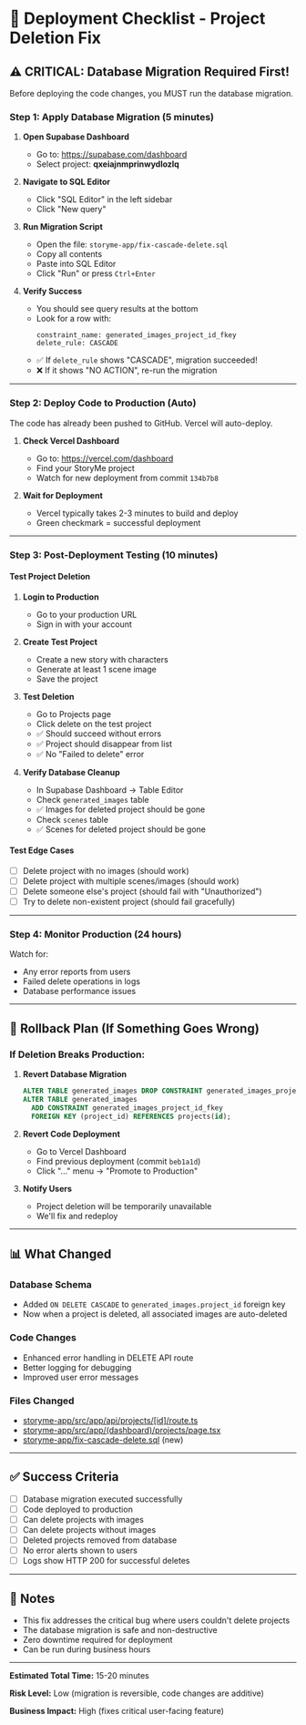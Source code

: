 # 🚀 Deployment Checklist - Project Deletion Fix

## ⚠️ CRITICAL: Database Migration Required First!

Before deploying the code changes, you MUST run the database migration.

### Step 1: Apply Database Migration (5 minutes)

1. **Open Supabase Dashboard**
   - Go to: https://supabase.com/dashboard
   - Select project: **qxeiajnmprinwydlozlq**

2. **Navigate to SQL Editor**
   - Click "SQL Editor" in the left sidebar
   - Click "New query"

3. **Run Migration Script**
   - Open the file: `storyme-app/fix-cascade-delete.sql`
   - Copy all contents
   - Paste into SQL Editor
   - Click "Run" or press `Ctrl+Enter`

4. **Verify Success**
   - You should see query results at the bottom
   - Look for a row with:
     ```
     constraint_name: generated_images_project_id_fkey
     delete_rule: CASCADE
     ```
   - ✅ If `delete_rule` shows "CASCADE", migration succeeded!
   - ❌ If it shows "NO ACTION", re-run the migration

---

### Step 2: Deploy Code to Production (Auto)

The code has already been pushed to GitHub. Vercel will auto-deploy.

1. **Check Vercel Dashboard**
   - Go to: https://vercel.com/dashboard
   - Find your StoryMe project
   - Watch for new deployment from commit `134b7b8`

2. **Wait for Deployment**
   - Vercel typically takes 2-3 minutes to build and deploy
   - Green checkmark = successful deployment

---

### Step 3: Post-Deployment Testing (10 minutes)

#### Test Project Deletion

1. **Login to Production**
   - Go to your production URL
   - Sign in with your account

2. **Create Test Project**
   - Create a new story with characters
   - Generate at least 1 scene image
   - Save the project

3. **Test Deletion**
   - Go to Projects page
   - Click delete on the test project
   - ✅ Should succeed without errors
   - ✅ Project should disappear from list
   - ✅ No "Failed to delete" error

4. **Verify Database Cleanup**
   - In Supabase Dashboard → Table Editor
   - Check `generated_images` table
   - ✅ Images for deleted project should be gone
   - Check `scenes` table
   - ✅ Scenes for deleted project should be gone

#### Test Edge Cases

- [ ] Delete project with no images (should work)
- [ ] Delete project with multiple scenes/images (should work)
- [ ] Delete someone else's project (should fail with "Unauthorized")
- [ ] Try to delete non-existent project (should fail gracefully)

---

### Step 4: Monitor Production (24 hours)

Watch for:
- Any error reports from users
- Failed delete operations in logs
- Database performance issues

---

## 🔴 Rollback Plan (If Something Goes Wrong)

### If Deletion Breaks Production:

1. **Revert Database Migration**
   ```sql
   ALTER TABLE generated_images DROP CONSTRAINT generated_images_project_id_fkey;
   ALTER TABLE generated_images
     ADD CONSTRAINT generated_images_project_id_fkey
     FOREIGN KEY (project_id) REFERENCES projects(id);
   ```

2. **Revert Code Deployment**
   - Go to Vercel Dashboard
   - Find previous deployment (commit `beb1a1d`)
   - Click "..." menu → "Promote to Production"

3. **Notify Users**
   - Project deletion will be temporarily unavailable
   - We'll fix and redeploy

---

## 📊 What Changed

### Database Schema
- Added `ON DELETE CASCADE` to `generated_images.project_id` foreign key
- Now when a project is deleted, all associated images are auto-deleted

### Code Changes
- Enhanced error handling in DELETE API route
- Better logging for debugging
- Improved user error messages

### Files Changed
- [storyme-app/src/app/api/projects/\[id\]/route.ts](storyme-app/src/app/api/projects/[id]/route.ts)
- [storyme-app/src/app/(dashboard)/projects/page.tsx](storyme-app/src/app/(dashboard)/projects/page.tsx)
- [storyme-app/fix-cascade-delete.sql](storyme-app/fix-cascade-delete.sql) (new)

---

## ✅ Success Criteria

- [ ] Database migration executed successfully
- [ ] Code deployed to production
- [ ] Can delete projects with images
- [ ] Can delete projects without images
- [ ] Deleted projects removed from database
- [ ] No error alerts shown to users
- [ ] Logs show HTTP 200 for successful deletes

---

## 📝 Notes

- This fix addresses the critical bug where users couldn't delete projects
- The database migration is safe and non-destructive
- Zero downtime required for deployment
- Can be run during business hours

---

**Estimated Total Time:** 15-20 minutes

**Risk Level:** Low (migration is reversible, code changes are additive)

**Business Impact:** High (fixes critical user-facing feature)
